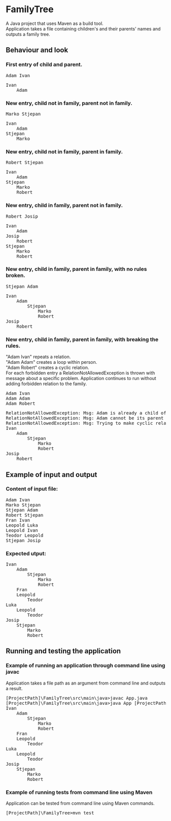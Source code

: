 # FamilyTree
A Java project that uses Maven as a build tool.  
Application takes a file containing children's and their parents' names and outputs a family tree.

## Behaviour and look
### First entry of child and parent.
<pre>
Adam Ivan
</pre>
<pre>
Ivan
    Adam
</pre>
### New entry, child not in family, parent not in family.
<pre>
Marko Stjepan
</pre>
<pre>
Ivan
    Adam
Stjepan
    Marko
</pre>
### New entry, child not in family, parent in family.
<pre>
Robert Stjepan
</pre>
<pre>
Ivan
    Adam
Stjepan
    Marko
    Robert
</pre>
### New entry, child in family, parent not in family.
<pre>
Robert Josip
</pre>
<pre>
Ivan
    Adam
Josip
    Robert
Stjepan
    Marko
    Robert
</pre>
### New entry, child in family, parent in family, with no rules broken.
<pre>
Stjepan Adam
</pre>
<pre>
Ivan
    Adam
        Stjepan
            Marko
            Robert
Josip
    Robert
</pre>
### New entry, child in family, parent in family, with breaking the rules.
"Adam Ivan" repeats a relation.  
"Adam Adam" creates a loop within person.  
"Adam Robert" creates a cyclic relation.  
For each forbidden entry a RelationNotAllowedException is thrown with message about a specific problem. Application continues to run without adding forbidden relation to the family.
<pre>
Adam Ivan
Adam Adam
Adam Robert
</pre>
<pre>
RelationNotAllowedException: Msg: Adam is already a child of Ivan!
RelationNotAllowedException: Msg: Adam cannot be its parent or child!
RelationNotAllowedException: Msg: Trying to make cyclic relation with Adam and Robert!
Ivan
    Adam
        Stjepan
            Marko
            Robert
Josip
    Robert
</pre>

## Example of input and output
### Content of input file:
<pre>
Adam Ivan
Marko Stjepan
Stjepan Adam
Robert Stjepan
Fran Ivan
Leopold Luka
Leopold Ivan
Teodor Leopold
Stjepan Josip
</pre>
### Expected utput:
<pre>
Ivan
    Adam
        Stjepan
            Marko
            Robert
    Fran
    Leopold
        Teodor
Luka
    Leopold
        Teodor
Josip
    Stjepan
        Marko
        Robert
</pre>

## Running and testing the application
### Example of running an application through command line using javac
Application takes a file path as an argument from command line and outputs a result.
<pre>
[ProjectPath]\FamilyTree\src\main\java>javac App.java
[ProjectPath]\FamilyTree\src\main\java>java App [ProjectPath]\FamilyTree\src\main\resources\podaci.txt
Ivan
    Adam
        Stjepan
            Marko
            Robert
    Fran
    Leopold
        Teodor
Luka
    Leopold
        Teodor
Josip
    Stjepan
        Marko
        Robert
</pre>
### Example of running tests from command line using Maven
Application can be tested from command line using Maven commands.
<pre>
[ProjectPath]\FamilyTree>mvn test
</pre>
